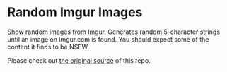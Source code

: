 # Random Imgur Images
Show random images from Imgur. Generates random 5-character strings until an image on imgur.com is found. You should expect some of the content it finds to be NSFW.

Please check out [the original source](https://github.com/donwilson/random-imgur-images) of this repo.
